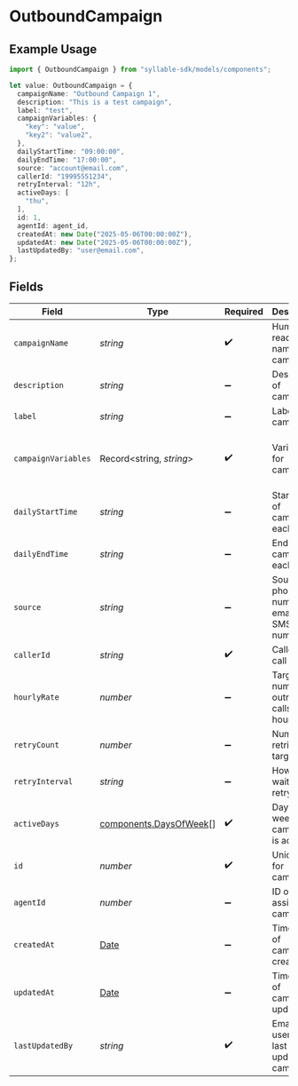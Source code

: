 # OutboundCampaign

## Example Usage

```typescript
import { OutboundCampaign } from "syllable-sdk/models/components";

let value: OutboundCampaign = {
  campaignName: "Outbound Campaign 1",
  description: "This is a test campaign",
  label: "test",
  campaignVariables: {
    "key": "value",
    "key2": "value2",
  },
  dailyStartTime: "09:00:00",
  dailyEndTime: "17:00:00",
  source: "account@email.com",
  callerId: "19995551234",
  retryInterval: "12h",
  activeDays: [
    "thu",
  ],
  id: 1,
  agentId: agent_id,
  createdAt: new Date("2025-05-06T00:00:00Z"),
  updatedAt: new Date("2025-05-06T00:00:00Z"),
  lastUpdatedBy: "user@email.com",
};
```

## Fields

| Field                                                                                         | Type                                                                                          | Required                                                                                      | Description                                                                                   | Example                                                                                       |
| --------------------------------------------------------------------------------------------- | --------------------------------------------------------------------------------------------- | --------------------------------------------------------------------------------------------- | --------------------------------------------------------------------------------------------- | --------------------------------------------------------------------------------------------- |
| `campaignName`                                                                                | *string*                                                                                      | :heavy_check_mark:                                                                            | Human readable name of campaign                                                               | Outbound Campaign 1                                                                           |
| `description`                                                                                 | *string*                                                                                      | :heavy_minus_sign:                                                                            | Description of campaign                                                                       | This is a test campaign                                                                       |
| `label`                                                                                       | *string*                                                                                      | :heavy_minus_sign:                                                                            | Label for campaign                                                                            | test                                                                                          |
| `campaignVariables`                                                                           | Record<string, *string*>                                                                      | :heavy_check_mark:                                                                            | Variables for campaign                                                                        | {<br/>"key": "value",<br/>"key2": "value2"<br/>}                                              |
| `dailyStartTime`                                                                              | *string*                                                                                      | :heavy_minus_sign:                                                                            | Start time of campaign each day                                                               | 09:00:00                                                                                      |
| `dailyEndTime`                                                                                | *string*                                                                                      | :heavy_minus_sign:                                                                            | End time of campaign each day                                                                 | 17:00:00                                                                                      |
| `source`                                                                                      | *string*                                                                                      | :heavy_minus_sign:                                                                            | Source phone number, email, or SMS number                                                     | +19032900844                                                                                  |
| `callerId`                                                                                    | *string*                                                                                      | :heavy_check_mark:                                                                            | Caller ID for call                                                                            | 19995551234                                                                                   |
| `hourlyRate`                                                                                  | *number*                                                                                      | :heavy_minus_sign:                                                                            | Target number of outreach calls per hour                                                      | 25                                                                                            |
| `retryCount`                                                                                  | *number*                                                                                      | :heavy_minus_sign:                                                                            | Number of retries per target                                                                  | 1                                                                                             |
| `retryInterval`                                                                               | *string*                                                                                      | :heavy_minus_sign:                                                                            | How long to wait before retrying                                                              | 30m                                                                                           |
| `activeDays`                                                                                  | [components.DaysOfWeek](../../models/components/daysofweek.md)[]                              | :heavy_check_mark:                                                                            | Days of the week when campaign is active                                                      | ["mon", "tue", "wed", "thu", "fri"]                                                           |
| `id`                                                                                          | *number*                                                                                      | :heavy_check_mark:                                                                            | Unique ID for campaign                                                                        | 1                                                                                             |
| `agentId`                                                                                     | *number*                                                                                      | :heavy_minus_sign:                                                                            | ID of agent assigned to campaign                                                              | agent_id                                                                                      |
| `createdAt`                                                                                   | [Date](https://developer.mozilla.org/en-US/docs/Web/JavaScript/Reference/Global_Objects/Date) | :heavy_minus_sign:                                                                            | Timestamp of campaign creation                                                                | 2025-05-06T00:00:00Z                                                                          |
| `updatedAt`                                                                                   | [Date](https://developer.mozilla.org/en-US/docs/Web/JavaScript/Reference/Global_Objects/Date) | :heavy_minus_sign:                                                                            | Timestamp of campaign update                                                                  | 2025-05-06T00:00:00Z                                                                          |
| `lastUpdatedBy`                                                                               | *string*                                                                                      | :heavy_check_mark:                                                                            | Email of user who last updated campaign                                                       | user@email.com                                                                                |